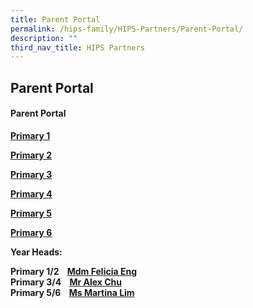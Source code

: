 ```yaml
---
title: Parent Portal
permalink: /hips-family/HIPS-Partners/Parent-Portal/
description: ""
third_nav_title: HIPS Partners
---
```

## Parent Portal 

#### Parent Portal

**[Primary 1](https://staging.d2b4at95lsu703.amplifyapp.com/hips-family/HIPS-Partners/Primary-1-Parent-Portal/)**

**[Primary 2](https://staging.d2b4at95lsu703.amplifyapp.com/hips-family/HIPS-Partners/Primary-2-Parent-Portal/)**

**[Primary 3](https://staging.d2b4at95lsu703.amplifyapp.com/hips-family/HIPS-Partners/Primary-3-Parent-Portal/)**

**[Primary 4](https://staging.d2b4at95lsu703.amplifyapp.com/hips-family/HIPS-Partners/Primary-4-Parent-Portal/)**

**[Primary 5](https://staging.d2b4at95lsu703.amplifyapp.com/hips-family/HIPS-Partners/Primary-5-Parent-Portal/)**

**[Primary 6](https://staging.d2b4at95lsu703.amplifyapp.com/hips-family/HIPS-Partners/Primary-6-Parent-Portal)**

**Year Heads:**

**Primary 1/2    [Mdm Felicia Eng](mailto:eng_li_yun_felicia@moe.edu.sg)  
Primary 3/4    [Mr Alex Chu](mailto:chu_yunfeng_alex@moe.edu.sg)  
Primary 5/6    [Ms Martina Lim](mailto:lim_soo_ngee_martina@moe.edu.sg)**